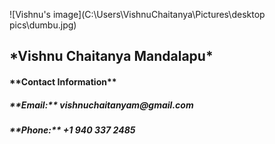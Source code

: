 ![Vishnu's image](C:\Users\VishnuChaitanya\Pictures\desktop pics\dumbu.jpg)

<h2> *Vishnu Chaitanya Mandalapu* 
<h4> **Contact Information**
<h5>**Email:** vishnuchaitanyam@gmail.com
<h5>**Phone:** +1 940 337 2485
